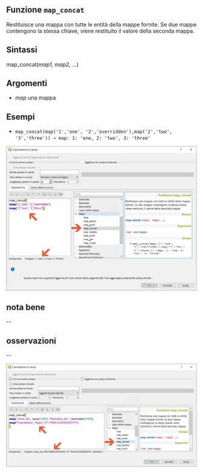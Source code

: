 ## Funzione `map_concat`

Restituisce una mappa con tutte le entità della mappe fornite. Se due mappe contengono la stessa chiave, viene restituito il valore della seconda mappa.

## Sintassi

map_concat(_map1, map2, …_)

## Argomenti

* _map_ una mappa

## Esempi

* `map_concat(map('1','one', '2','overridden'),map('2','two', '3','three')) → map: 1: 'one, 2: 'two', 3: 'three'`

![](/img/maps/map_concat/map_concat1.png)

## nota bene

--

## osservazioni

--

![](/img/maps/map_concat/map_concat2.png)